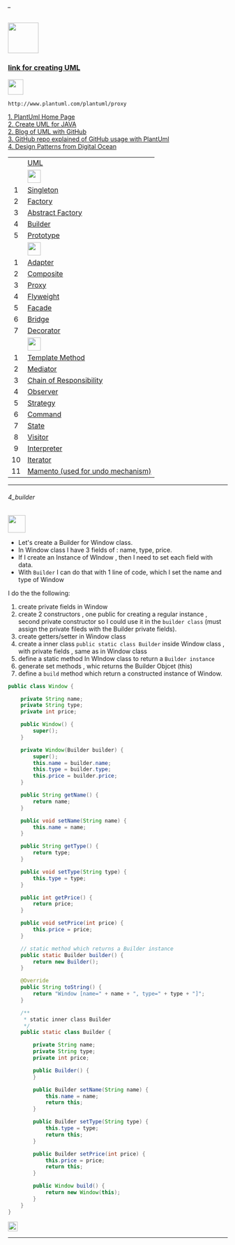 ###### _

<img src="https://img.shields.io/badge/-JAVA Design Patterns%20-blue" height=70px>

### [link for creating UML</br>](#_)

<img src="https://img.shields.io/badge/Note-Repository%20must%20be%20PUBLIC%20in%20order%20to%20be%20able%20to%20use%20plantuml%20Proxy-brown" height=35px>

```
http://www.plantuml.com/plantuml/proxy
```



[1. PlantUml Home Page](https://plantuml.com/) </br>
[2. Create UML for JAVA](https://plantuml.com/class-diagram) </br>
[2. Blog of UML with GitHub](https://blog.anoff.io/2018-07-31-diagrams-with-plantuml/) </br>
[3. GitHub repo explained of GitHub usage with PlantUml](https://github.com/jonashackt/plantuml-markdown) </br>
[4. Design Patterns from Digital Ocean](https://www.digitalocean.com/community/tutorials/java-design-patterns-example-tutorial) </br>

|     |             |
|:---:|:------------------------------| 
|     |[UML](https://github.com/sshalem/JAVA/blob/master/_8_Design_Patterns/UML/README.md)|
|     |[<img src="https://img.shields.io/badge/-Creational%20-blue" height=30px>](https://github.com/sshalem/JAVA/tree/master/_10_Design_Patterns/Behavioural)  |
|  1  |[Singleton]()   | 
|  2  |[Factory]()   | 
|  3  |[Abstract Factory]()   | 
|  4  |[Builder](#4_builder)   | 
|  5  |[Prototype]()   | 
|     |[<img src="https://img.shields.io/badge/-Structural%20-blue" height=30px>](https://github.com/sshalem/JAVA/tree/master/_10_Design_Patterns/Behavioural)  |
|  1  |[Adapter]()   | 
|  2  |[Composite]()   | 
|  3  |[Proxy]()   | 
|  4  |[Flyweight]()   | 
|  5  |[Facade]()   | 
|  6  |[Bridge]()   | 
|  7  |[Decorator]()   | 
|     |[<img src="https://img.shields.io/badge/-Behavioural%20-blue" height=30px>](https://github.com/sshalem/JAVA/tree/master/10_Design_Patterns/Behavioural)  |
|  1  |[Template Method]()   |
|  2  |[Mediator]()   | 
|  3  |[Chain of Responsibility]()   | 
|  4  |[Observer]()   | 
|  5  |[Strategy]()   | 
|  6  |[Command]()   | 
|  7  |[State]()   | 
|  8  |[Visitor]()   | 
|  9  |[Interpreter]()   | 
|  10  |[Iterator]()   | 
|  11  |[Mamento (used for undo mechanism)](https://github.com/sshalem/JAVA/tree/master/10_Design_Patterns/Behavioural/Mamento)   | 


------------------------------------------------------------------------------------------------------

###### 4_builder

<img src="https://img.shields.io/badge/- 4. builder %20-blue" height=40px>

- Let's create a Builder for Window class. 
- In Window class I have 3 fields of : name, type, price.
- If I create an Instance of WIndow , then I need to set each field with data.
- With `Builder` I can do that with 1 line of code, which I set the name and type of Window



I do the the following:
1. create private fields in Window 
2. create 2 constructors , one public for creating a regular instance , second private constructor so I could use it in the `builder class` (must assign the private fileds with the Builder private fields).
3. create  getters/setter in Window class
4. create a inner class `public static class Builder` inside Window class , with private fields , same as in Window class
5. define a static method In WIndow class to return a `Builder instance`
6. generate set methods , whic returns the Builder Objcet (this)
7. define a `build` method which return a constructed instance of Window.

```java
public class Window {

	private String name;
	private String type;
	private int price;

	public Window() {
		super();
	}

	private Window(Builder builder) {
		super();
		this.name = builder.name;
		this.type = builder.type;
		this.price = builder.price;
	}

	public String getName() {
		return name;
	}

	public void setName(String name) {
		this.name = name;
	}

	public String getType() {
		return type;
	}

	public void setType(String type) {
		this.type = type;
	}

	public int getPrice() {
		return price;
	}

	public void setPrice(int price) {
		this.price = price;
	}

	// static method which returns a Builder instance
	public static Builder builder() {
		return new Builder();
	}

	@Override
	public String toString() {
		return "Window [name=" + name + ", type=" + type + "]";
	}

	/**
	 * static inner class Builder
	 */
	public static class Builder {

		private String name;
		private String type;
		private int price;

		public Builder() {
		}

		public Builder setName(String name) {
			this.name = name;
			return this;
		}

		public Builder setType(String type) {
			this.type = type;
			return this;
		}

		public Builder setPrice(int price) {
			this.price = price;
			return this;
		}

		public Window build() {
			return new Window(this);
		}
	}
}
```

[<img src="https://img.shields.io/badge/-Back to top%20-brown" height=22px>](#_)

------------------------------------------------------------------------------------------------------

